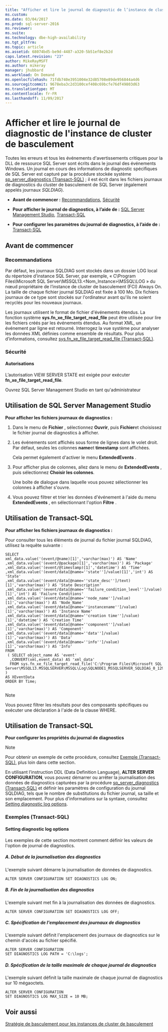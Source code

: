 ```yaml
---
title: "Afficher et lire le journal de diagnostic de l’instance de cluster de basculement | Microsoft Docs"
ms.custom: 
ms.date: 03/04/2017
ms.prod: sql-server-2016
ms.reviewer: 
ms.suite: 
ms.technology: dbe-high-availability
ms.tgt_pltfrm: 
ms.topic: article
ms.assetid: 68074bd5-be9d-4487-a320-5b51ef8e2b2d
caps.latest.revision: "23"
author: MikeRayMSFT
ms.author: mikeray
manager: jhubbard
ms.workload: On Demand
ms.openlocfilehash: 71fdb740e3951004e32d85708e89de956844a4d6
ms.sourcegitcommit: 9678eba3c2d3100cef408c69bcfe76df49803d63
ms.translationtype: MT
ms.contentlocale: fr-FR
ms.lasthandoff: 11/09/2017
---
```

# <a name="view-and-read-failover-cluster-instance-diagnostics-log"></a>Afficher et lire le journal de diagnostic de l'instance de cluster de basculement
  Toutes les erreurs et tous les événements d'avertissements critiques pour la DLL de ressource SQL Server sont écrits dans le journal des événements Windows. Un journal en cours des informations de diagnostic spécifiques de SQL Server est capturé par la procédure stockée système [sp_server_diagnostics &#40;Transact-SQL&#41;](../../../relational-databases/system-stored-procedures/sp-server-diagnostics-transact-sql.md) ; il est écrit dans les fichiers journaux de diagnostics du cluster de basculement de SQL Server (également appelés journaux *SQLDIAG*).  
  
-   **Avant de commencer :**  [Recommandations](#Recommendations), [Sécurité](#Security)  
  
-   **Pour afficher le journal de diagnostics, à l’aide de :**  [SQL Server Management Studio](#SSMSProcedure), [Transact-SQL](#TsqlProcedure)  
  
-   **Pour configurer les paramètres du journal de diagnostics, à l’aide de :** [Transact-SQL](#TsqlConfigure)  
  
##  <a name="BeforeYouBegin"></a> Avant de commencer  
  
###  <a name="Recommendations"></a> Recommandations  
 Par défaut, les journaux SQLDIAG sont stockés dans un dossier LOG local du répertoire d’instance SQL Server, par exemple, « C\Program Files\Microsoft SQL Server\MSSQL13.\<Nom_Instance>\MSSQL\LOG » du nœud propriétaire de l’instance de cluster de basculement (FCI) Always On. La taille de chaque fichier journal SQLDIAG est fixée à 100 Mo. Dix fichiers journaux de ce type sont stockés sur l'ordinateur avant qu'ils ne soient recyclés pour les nouveaux journaux.  
  
 Les journaux utilisent le format de fichier d'événements étendus. La fonction système **sys.fn_xe_file_target_read_file** peut être utilisée pour lire les fichiers créés par les événements étendus. Au format XML, un événement par ligne est retourné. Interrogez la vue système pour analyser les données XML définies comme ensemble de résultats. Pour plus d’informations, consultez [sys.fn_xe_file_target_read_file &#40;Transact-SQL&#41;](../../../relational-databases/system-functions/sys-fn-xe-file-target-read-file-transact-sql.md).  
  
###  <a name="Security"></a> Sécurité  
  
####  <a name="Permissions"></a> Autorisations  
 L’autorisation VIEW SERVER STATE est exigée pour exécuter **fn_xe_file_target_read_file**.  
  
 Ouvrez SQL Server Management Studio en tant qu'administrateur  
  
##  <a name="SSMSProcedure"></a> Utilisation de SQL Server Management Studio  
 **Pour afficher les fichiers journaux de diagnostics :**  
  
1.  Dans le menu de **Fichier** , sélectionnez **Ouvrir**, puis **Fichier**et choisissez le fichier journal de diagnostics à afficher.  
  
2.  Les événements sont affichés sous forme de lignes dans le volet droit. Par défaut, seules les colonnes **name**et **timestamp** sont affichées.  
  
     Cela permet également d'activer le menu **ExtendedEvents** .  
  
3.  Pour afficher plus de colonnes, allez dans le menu de **ExtendedEvents** , puis sélectionnez **Choisir les colonnes**.  
  
     Une boîte de dialogue dans laquelle vous pouvez sélectionner les colonnes à afficher s'ouvre.  
  
4.  Vous pouvez filtrer et trier les données d'événement à l'aide du menu **ExtendedEvents** , en sélectionnant l'option **Filtre** .  
  
##  <a name="TsqlProcedure"></a> Utilisation de Transact-SQL  
 **Pour afficher les fichiers journaux de diagnostics :**  
  
 Pour consulter tous les éléments de journal du fichier journal SQLDIAG, utilisez la requête suivante :  
  
```  
SELECT  
xml_data.value('(event/@name)[1]','varchar(max)') AS 'Name'  
,xml_data.value('(event/@package)[1]','varchar(max)') AS 'Package'  
,xml_data.value('(event/@timestamp)[1]','datetime') AS 'Time'  
,xml_data.value('(event/data[@name=''state'']/value)[1]','int') AS 'State'  
,xml_data.value('(event/data[@name=''state_desc'']/text)[1]','varchar(max)') AS 'State Description'  
,xml_data.value('(event/data[@name=''failure_condition_level'']/value)[1]','int') AS 'Failure Conditions'  
,xml_data.value('(event/data[@name=''node_name'']/value)[1]','varchar(max)') AS 'Node_Name'  
,xml_data.value('(event/data[@name=''instancename'']/value)[1]','varchar(max)') AS 'Instance Name'  
,xml_data.value('(event/data[@name=''creation time'']/value)[1]','datetime') AS 'Creation Time'  
,xml_data.value('(event/data[@name=''component'']/value)[1]','varchar(max)') AS 'Component'  
,xml_data.value('(event/data[@name=''data'']/value)[1]','varchar(max)') AS 'Data'  
,xml_data.value('(event/data[@name=''info'']/value)[1]','varchar(max)') AS 'Info'  
FROM  
 ( SELECT object_name AS 'event'  
  ,CONVERT(xml,event_data) AS 'xml_data'  
  FROM sys.fn_xe_file_target_read_file('C:\Program Files\Microsoft SQL Server\MSSQL13.MSSQLSERVER\MSSQL\Log\SQLNODE1_MSSQLSERVER_SQLDIAG_0_129936003752530000.xel',NULL,NULL,NULL)   
)   
AS XEventData  
ORDER BY Time;  
  
```  
  
> [!NOTE]  
>  Vous pouvez filtrer les résultats pour des composants spécifiques ou exécuter une déclaration à l'aide de la clause WHERE.  
  
##  <a name="TsqlConfigure"></a> Utilisation de Transact-SQL  
 **Pour configurer les propriétés du journal de diagnostics**  
  
> [!NOTE]  
>  Pour obtenir un exemple de cette procédure, consultez [Exemple (Transact-SQL)](#TsqlExample), plus loin dans cette section.  
  
 En utilisant l’instruction DDL (Data Definition Language), **ALTER SERVER CONFIGURATION**, vous pouvez démarrer ou arrêter la journalisation des données de diagnostics capturées par la procédure [sp_server_diagnostics &#40;Transact-SQL&#41;](../../../relational-databases/system-stored-procedures/sp-server-diagnostics-transact-sql.md) et définir les paramètres de configuration du journal SQLDIAG, tels que le nombre de substitutions du fichier journal, sa taille et son emplacement. Pour plus d'informations sur la syntaxe, consultez [Setting diagnostic log options](../../../t-sql/statements/alter-server-configuration-transact-sql.md#Diagnostic).  
  
###  <a name="ConfigTsqlExample"></a> Exemples (Transact-SQL)  
  
####  <a name="TsqlExample"></a> Setting diagnostic log options  
 Les exemples de cette section montrent comment définir les valeurs de l'option de journal de diagnostics.  
  
##### <a name="a-starting-diagnostic-logging"></a>A. Début de la journalisation des diagnostics  
 L'exemple suivant démarre la journalisation de données de diagnostics.  
  
```  
ALTER SERVER CONFIGURATION SET DIAGNOSTICS LOG ON;  
```  
  
##### <a name="b-stopping-diagnostic-logging"></a>B. Fin de la journalisation des diagnostics  
 L'exemple suivant met fin à la journalisation des données de diagnostics.  
  
```  
ALTER SERVER CONFIGURATION SET DIAGNOSTICS LOG OFF;  
```  
  
##### <a name="c-specifying-the-location-of-the-diagnostic-logs"></a>C. Spécification de l'emplacement des journaux de diagnostics  
 L'exemple suivant définit l'emplacement des journaux de diagnostics sur le chemin d'accès au fichier spécifié.  
  
```  
ALTER SERVER CONFIGURATION  
SET DIAGNOSTICS LOG PATH = 'C:\logs';  
```  
  
##### <a name="d-specifying-the-maximum-size-of-each-diagnostic-log"></a>D. Spécification de la taille maximale de chaque journal de diagnostics  
 L'exemple suivant définit la taille maximale de chaque journal de diagnostics sur 10 mégaoctets.  
  
```  
ALTER SERVER CONFIGURATION   
SET DIAGNOSTICS LOG MAX_SIZE = 10 MB;  
```  
  
## <a name="see-also"></a>Voir aussi  
 [Stratégie de basculement pour les instances de cluster de basculement](../../../sql-server/failover-clusters/windows/failover-policy-for-failover-cluster-instances.md)  
  
  
